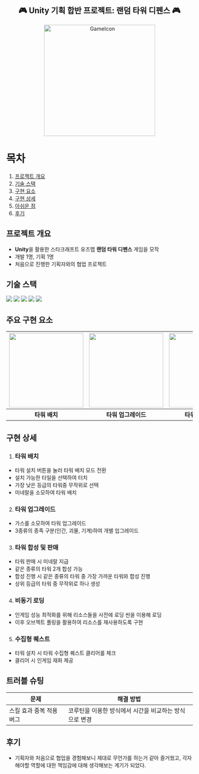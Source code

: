 <div align="center">
  <h2>🎮 Unity 기획 합반 프로젝트: 랜덤 타워 디펜스 🎮</h2>
</div>

<div align="center">
  <img width="300" height="300" alt="GameIcon" src="https://github.com/user-attachments/assets/f52368fd-6b28-49c5-8e93-19cdcef0cad4" />
</div>

# 목차
1. [프로젝트 개요](#프로젝트-개요)
2. [기술 스택](#기술-스택)
3. [구현 요소](#구현-요소)
4. [구현 상세](#구현-상세)
5. [아쉬운 점](#아쉬운-점)
6. [후기](#후기)


## 프로젝트 개요
- **Unity**을 활용한 스타크래프트 유즈맵 **랜덤 타워 디펜스** 게임을 모작
- 개발 1명, 기획 1명
- 처음으로 진행한 기획자와의 협업 프로젝트

## 기술 스택

<p align="left">
  <img src="https://img.shields.io/badge/Unity-FFFFFF?style=flat-square&logo=unity&logoColor=black"/>
  <img src="https://img.shields.io/badge/C%23-80247B?style=flat-square&logo=csharp&logoColor=white"/>
  <img src="https://img.shields.io/badge/Visual_Studio-5C2D91?style=flat-square&logo=visual%20studio&logoColor=white"/>
  <img src="https://img.shields.io/badge/GitHub-181717?style=flat-square&logo=github&logoColor=white"/>
  <img src="https://img.shields.io/badge/SourceTree-0052CC?style=flat-square&logo=sourcetree&logoColor=white"/>
</p>

## 주요 구현 요소

| <img width="200" src="https://github.com/user-attachments/assets/1989c40a-59c4-48a4-8a5d-84809066c6f8"/> | <img width="200" src="https://github.com/user-attachments/assets/e8f0486a-edc3-4313-aac2-680e0b3efd9d"/> | <img width="200" src="https://github.com/user-attachments/assets/8b6dc5bd-ed57-443b-b01f-966f14e66d1d"/> | <img width="200" src="https://github.com/user-attachments/assets/6085de4e-af3c-483f-aa07-e17f472f5337"/> | <img width="200" src="https://github.com/user-attachments/assets/11d052ab-de61-4464-b685-b737ab92bd9a"/> |
|:--:|:--:|:--:|:--:|:--:|
| **타워 배치** | **타워 업그레이드** | **타워 합성 및 판매** | **비동기 로딩** | **수집형 퀘스트** |


## 구현 상세
1. ### 타워 배치
  - 타워 설치 버튼을 눌러 타워 배치 모드 전환
  - 설치 가능한 타일을 선택하여 터치
  - 가장 낮은 등급의 타워중 무작위로 선택
  - 미네랄을 소모하여 타워 배치

2. ### 타워 업그레이드
  - 가스를 소모하여 타워 업그레이드
  - 3종류의 종족 구분(인간, 괴물, 기계)하여 개별 업그레이드

3. ### 타워 합성 및 판매
  - 타워 판매 시 미네랄 지급
  - 같은 종류의 타워 2개 합성 가능
  - 합성 진행 시 같은 종류의 타워 중 가장 가까운 타워와 합성 진행
  - 상위 등급의 타워 중 무작위로 하나 생성

4. ### 비동기 로딩
  - 인게임 성능 최적화를 위해 리소스들을 사전에 로딩 씬을 이용해 로딩
  - 이후 오브젝트 풀링을 활용하여 리소스를 재사용하도록 구현

5. ### 수집형 퀘스트
  - 타워 설치 시 타워 수집형 퀘스트 클리어를 체크
  - 클리어 시 인게임 재화 제공

## 트러블 슈팅

| 문제 | 해결 방법 |
|------|------------|
| 스킬 효과 중복 적용 버그 | 코루틴을 이용한 방식에서 시간을 비교하는 방식으로 변경 |

## 후기
- 기획자와 처음으로 협업을 경험해보니 제대로 무언가를 하는거 같아 즐거웠고, 각자 해야할 역할에 대한 책임감에 대해 생각해보는 계기가 되었다.
